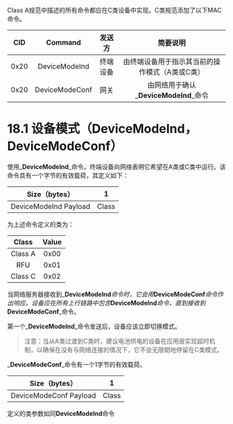 Class A规范中描述的所有命令都应在C类设备中实现。C类规范添加了以下MAC命令。

| CID | Command | 发送方 | 简要说明 |
| :---: | :---: | :---: | :---: |
| 0x20 | DeviceModeInd | 终端设备 | 由终端设备用于指示其当前的操作模式（A类或C类） |
| 0x20 | DeviceModeConf | 网关 | 由网络用于确认_**DeviceModeInd**_命令 |

# 18.1 设备模式（DeviceModeInd，DeviceModeConf）

使用_**DeviceModeInd**_命令，终端设备向网络表明它希望在A类或C类中运行。该命令具有一个字节的有效载荷，其定义如下：

| Size（bytes） | 1 |
| :---: | :---: |
| DeviceModeInd Payload | Class |

为上述命令定义的类为：

| Class | Value |
| :---: | :---: |
| Class A | 0x00 |
| RFU | 0x01 |
| Class C | 0x02 |

当网络服务器接收到_**DeviceModeInd**_命令时，它会用_**DeviceModeConf**_命令作出响应。设备应在所有上行链路中包含_**DeviceModeInd**_命令，直到接收到_**DeviceModeConf**_命令。

第一个_**DeviceModeInd**_命令发送后，设备应该立即切换模式。

> 注意：当从A类过渡到C类时，建议电池供电的设备在应用层实现超时机制，以确保在没有与网络连接的情况下，它不会无限期地停留在C类模式。

_**DeviceModeConf**_命令有一个1字节的有效载荷。

| Size（bytes） | 1 |
| :---: | :---: |
| DeviceModeConf Payload | Class |

定义的类参数如同**DeviceModeInd**命令

